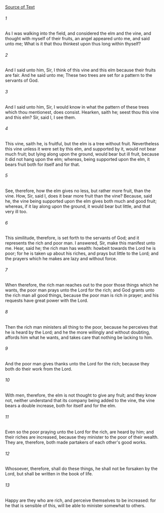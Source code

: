 [Source of Text](https://github.com/scrollmapper/bible_databases_deuterocanonical)

###### 1
As I was walking into the field, and considered the elm and the vine, and thought with myself of their fruits, an angel appeared unto me, and said unto me; What is it that thou thinkest upon thus long within thyself?

###### 2
And I said unto him, Sir, I think of this vine and this elm because their fruits are fair. And he said unto me; These two trees are set for a pattern to the servants of God.

###### 3
And I said unto him, Sir, I would know in what the pattern of these trees which thou mentionest, does consist. Hearken, saith he; seest thou this vine and this elm? Sir, said I, I see them.

###### 4
This vine, saith he, is fruitful, but the elm is a tree without fruit. Nevertheless this vine unless it were set by this elm, and supported by it, would not bear much fruit; but lying along upon the ground, would bear but ill fruit, because it did not hang upon the elm; whereas, being supported upon the elm, it bears fruit both for itself and for that.

###### 5
See, therefore, how the elm gives no less, but rather more fruit, than the vine. How, Sir, said I, does it bear more fruit than the vine? Because, said he, the vine being supported upon the elm gives both much and good fruit; whereas, if it lay along upon the ground, it would bear but little, and that very ill too.

###### 6
This similitude, therefore, is set forth to the servants of God; and it represents the rich and poor man. I answered, Sir, make this manifest unto me. Hear, said he; the rich man has wealth: howbeit towards the Lord he is poor; for he is taken up about his riches, and prays but little to the Lord; and the prayers which he makes are lazy and without force.

###### 7
When therefore, the rich man reaches out to the poor those things which he wants, the poor man prays unto the Lord for the rich; and God grants unto the rich man all good things, because the poor man is rich in prayer; and his requests have great power with the Lord.

###### 8
Then the rich man ministers all thing to the poor, because he perceives that he is heard by the Lord; and he the more willingly and without doubting, affords him what he wants, and takes care that nothing be lacking to him.

###### 9
And the poor man gives thanks unto the Lord for the rich; because they both do their work from the Lord.

###### 10
With men, therefore, the elm is not thought to give any fruit; and they know not, neither understand that its company being added to the vine, the vine bears a double increase, both for itself and for the elm.

###### 11
Even so the poor praying unto the Lord for the rich, are heard by him; and their riches are increased, because they minister to the poor of their wealth. They are, therefore, both made partakers of each other's good works.

###### 12
Whosoever, therefore, shall do these things, he shall not be forsaken by the Lord, but shall be written in the book of life.

###### 13
Happy are they who are rich, and perceive themselves to be increased: for he that is sensible of this, will be able to minister somewhat to others.
